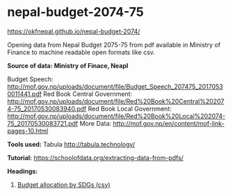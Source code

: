 # nepal-budget-2074-75
https://okfnepal.github.io/nepal-budget-2074/

Opening data from Nepal Budget 2075-75 from pdf available in Ministry of Finance to machine readable open formats like csv. 

__Source of data: Ministry of Finace, Neapl__

Budget Speech: http://mof.gov.np/uploads/document/file/Budget_Speech_207475_20170530011441.pdf
Red Book Central Government: http://mof.gov.np/uploads/document/file/Red%20Book%20Central%202074-75_20170530083940.pdf
Red Book Local Government: http://mof.gov.np/uploads/document/file/Red%20Book%20Local%202074-75_20170530083721.pdf
More Data: http://mof.gov.np/en/content/mof-link-pages-10.html

__Tools used:__ Tabula http://tabula.technology/

__Tutorial:__ https://schoolofdata.org/extracting-data-from-pdfs/

__Headings:__

1. <a href = https://github.com/okfnepal/nepal-budget-2074/blob/master/Budget%20Allocation%20by%20SDGs.csv>Budget allocation by SDGs (csv)</a>



